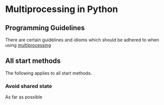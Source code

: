 # Multiprocessing in Python

## Programming Guidelines
There are certain guidelines and idioms which should be adhered to when using [multiprocessing](https://docs.python.org/3/library/multiprocessing.html#module-multiprocessing)

## All start methods
The following applies to all start methods.


### Avoid shared state
As far as possible


